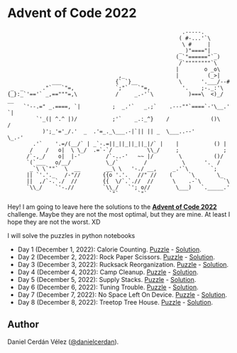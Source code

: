 # Advent of Code 2022
```
                                                       .-----.
                                                      ( #-...'`\
                                                       \ #     |
                                                      _ )"===="| _
                                                     (_`"======"`_)
                                                      /`""""""""`\
                                                     |        o _o\
                                   ,_                |         (_>|
              ___                 {` `}__             \      '.___/--#
 _  _      ."`   `"=,             `;"`   `"=,          '.    ;-._:'\
{_}:_`'=='` _,=="""=,\            /     _.-'`\           )===\  <)_/  __
     `'--.=" _.====, `|          ;  _.'`   _.;`    .---""`====`-'\__.'  `|
         `'_(| ^.^ |)/           ;'`    _.:_^}    /             ()\     /
           )';_'='_/.'  _  .'=_._\___.-|`|| || _  \___..--'        \_.-'
        .'`    '.=/(__/` | _`-.=||_||_||_||_|/` |    |           () |
       /    /   o|  \ \_/  .=`-`/           \\_/     ;              ;
      /`-,_/    o|  |-'        /`-..-'   ~~ |/        \          ()/
      `(`___   o/__/           \_/`        /           \      '.  /
       _`\ \`""`  \  __        __\ \   '-./ __,     _.'`\       `;
      || `'.'._   /-"//       {{o '.'.   //" //    (     `\       \_
      ||  ,/`-.`./  //        {{  \/`.`.//  //      \    .-`\       `\
      `\\_/    `'-.//         `\\_/   `'; o//        \___)   `._____.'
                                `"`      `"`
```
Hey! I am going to leave here the solutions to the [**Advent of Code 2022**](https://adventofcode.com/) challenge. Maybe they are not the most optimal, but they are mine. At least I hope they are not the worst. XD

I will solve the puzzles in python notebooks 

- Day 1 (December 1, 2022): Calorie Counting. [Puzzle](https://adventofcode.com/2022/day/1) - [Solution](notebooks/01_calorie_counting.ipynb).
- Day 2 (December 2, 2022): Rock Paper Scissors. [Puzzle](https://adventofcode.com/2022/day/2) - [Solution](notebooks/02_rock_paper_scissors.ipynb).
- Day 3 (December 3, 2022): Rucksack Reorganization. [Puzzle](https://adventofcode.com/2022/day/3) - [Solution](notebooks/03_rucksack_reorganization.ipynb).
- Day 4 (December 4, 2022): Camp Cleanup. [Puzzle](https://adventofcode.com/2022/day/4) - [Solution](notebooks/04_camp_cleanup.ipynb).
- Day 5 (December 5, 2022): Supply Stacks. [Puzzle](https://adventofcode.com/2022/day/5) - [Solution](notebooks/05_supply_stacks.ipynb).
- Day 6 (December 6, 2022): Tuning Trouble. [Puzzle](https://adventofcode.com/2022/day/6) - [Solution](notebooks/06_tuning_trouble.ipynb).
- Day 7 (December 7, 2022): No Space Left On Device. [Puzzle](https://adventofcode.com/2022/day/7) - [Solution](notebooks/07_no_space_left_on_device.ipynb).
- Day 8 (December 8, 2022): Treetop Tree House. [Puzzle](https://adventofcode.com/2022/day/8) - [Solution](notebooks/08_treetop_tree_house.ipynb).



## Author

Daniel Cerdán Vélez ([@danielcerdan](https://es.linkedin.com/in/danielcerdan)).


